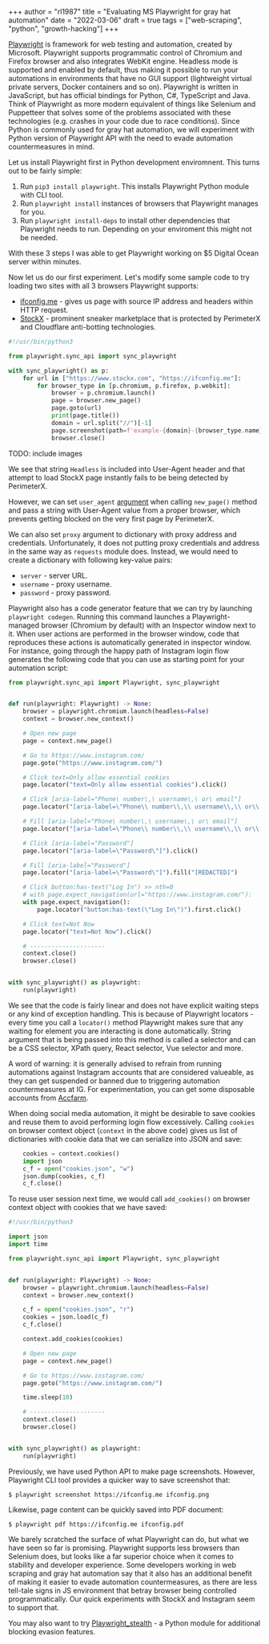 +++
author = "rl1987"
title = "Evaluating MS Playwright for gray hat automation"
date = "2022-03-06"
draft = true
tags = ["web-scraping", "python", "growth-hacking"]
+++

[Playwright](https://playwright.dev/) is framework for web testing and automation, created by Microsoft.
Playwright supports programmatic control of Chromium and Firefox browser and also integrates WebKit engine.
Headless mode is supported and enabled by default, thus making it possible to run your automations in
environments that have no GUI support (lightweight virtual private servers, Docker containers and so on).
Playwright is written in JavaScript, but has official bindings for Python, C#, TypeScript and Java.
Think of Playwright as more modern equivalent of things like Selenium and Puppetteer that solves some of the
problems associated with these technologies (e.g. crashes in your code due to race conditions).
Since Python is commonly used for gray hat automation, we will experiment with Python version of Playwright
API with the need to evade automation countermeasures in mind. 

Let us install Playwright first in Python development enviromnent. This turns out to be fairly simple:

1. Run `pip3 install playwright`. This installs Playwright Python module with CLI tool.
2. Run `playwright install` instances of browsers that Playwright manages for you.
3. Run `playwright install-deps` to install other dependencies that Playwright needs to run. Depending on your enviroment this
might not be needed.

With these 3 steps I was able to get Playwright working on $5 Digital Ocean server within minutes.

Now let us do our first experiment. Let's modify some sample code to try loading two sites with all 3
browsers Playwright supports:

* [ifconfig.me](https://ifconfig.me) - gives us page with source IP address and headers within HTTP request.
* [StockX](https://www.stockx.com) - prominent sneaker marketplace that is protected by PerimeterX and
Cloudflare anti-botting technologies.

```python
#!/usr/bin/python3

from playwright.sync_api import sync_playwright

with sync_playwright() as p:
    for url in ["https://www.stockx.com", "https://ifconfig.me"]:
        for browser_type in [p.chromium, p.firefox, p.webkit]:
            browser = p.chromium.launch()
            page = browser.new_page()
            page.goto(url)
            print(page.title())
            domain = url.split("//")[-1]
            page.screenshot(path=f'example-{domain}-{browser_type.name}.png')
            browser.close()
```

TODO: include images

We see that string `Headless` is included into User-Agent header and that attempt to load StockX page instantly
fails to be being detected by PerimeterX.

However, we can set `user_agent` [argument](https://playwright.dev/python/docs/api/class-browser#browser-new-page)
when calling `new_page()` method and pass a string with User-Agent value from a proper browser, which prevents getting
blocked on the very first page by PerimeterX.

We can also set `proxy` argument to dictionary with proxy address and credentials. Unfortunately, it does not putting proxy
credentials and address in the same way as `requests` module does. Instead, we would need to create a dictionary with following
key-value pairs:

* `server` - server URL.
* `username` - proxy username.
* `password` - proxy password.

Playwright also has a code generator feature that we can try by launching `playwright codegen`. Running this command
launches a Playwright-managed browser (Chromium by default) with an Inspector window next to it. When user actions are performed
in the browser window, code that reproduces these actions is automatically generated in inspector window. For instance, going
through the happy path of Instagram login flow generates the following code that you can use as starting point for your automation
script:

```python
from playwright.sync_api import Playwright, sync_playwright


def run(playwright: Playwright) -> None:
    browser = playwright.chromium.launch(headless=False)
    context = browser.new_context()

    # Open new page
    page = context.new_page()

    # Go to https://www.instagram.com/
    page.goto("https://www.instagram.com/")

    # Click text=Only allow essential cookies
    page.locator("text=Only allow essential cookies").click()

    # Click [aria-label="Phone\ number\,\ username\,\ or\ email"]
    page.locator("[aria-label=\"Phone\\ number\\,\\ username\\,\\ or\\ email\"]").click()

    # Fill [aria-label="Phone\ number\,\ username\,\ or\ email"]
    page.locator("[aria-label=\"Phone\\ number\\,\\ username\\,\\ or\\ email\"]").fill("[REDACTED]")

    # Click [aria-label="Password"]
    page.locator("[aria-label=\"Password\"]").click()

    # Fill [aria-label="Password"]
    page.locator("[aria-label=\"Password\"]").fill("[REDACTED]")

    # Click button:has-text("Log In") >> nth=0
    # with page.expect_navigation(url="https://www.instagram.com/"):
    with page.expect_navigation():
        page.locator("button:has-text(\"Log In\")").first.click()

    # Click text=Not Now
    page.locator("text=Not Now").click()

    # ---------------------
    context.close()
    browser.close()


with sync_playwright() as playwright:
    run(playwright)

```

We see that the code is fairly linear and does not have explicit waiting steps or any kind of exception handling. This is because
of Playwright locators - every time you call a `locator()` method Playwright makes sure that any waiting for element you are 
interacting is done automatically. String argument that is being passed into this method is called a selector and can be a 
CSS selector, XPath query, React selector, Vue selector and more.

A word of warning: it is generally advised to refrain from running automations against Instagram accounts that are considered
valueable, as they can get suspended or banned due to triggering automation countermeasures at IG. For experimentation, you can get
some disposable accounts from [Accfarm](https://accfarm.com/).

When doing social media automation, it might be desirable to save cookies and reuse them to avoid performing login flow excessively.
Calling `cookies` on browser context object (`context` in the above code) gives us list of dictionaries with cookie data that we 
can serialize into JSON and save:

```python
    cookies = context.cookies()
    import json
    c_f = open("cookies.json", "w")
    json.dump(cookies, c_f)
    c_f.close()
```

To reuse user session next time, we would call `add_cookies()` on browser context object with cookies that we have saved:

```python
#!/usr/bin/python3

import json
import time

from playwright.sync_api import Playwright, sync_playwright


def run(playwright: Playwright) -> None:
    browser = playwright.chromium.launch(headless=False)
    context = browser.new_context()

    c_f = open("cookies.json", "r")
    cookies = json.load(c_f)
    c_f.close()

    context.add_cookies(cookies)

    # Open new page
    page = context.new_page()

    # Go to https://www.instagram.com/
    page.goto("https://www.instagram.com/")

    time.sleep(10)

    # ---------------------
    context.close()
    browser.close()


with sync_playwright() as playwright:
    run(playwright)
```

Previously, we have used Python API to make page screenshots. However, Playwright CLI tool provides a quicker way to save 
screenshot that:

```
$ playwright screenshot https://ifconfig.me ifconfig.png
````

Likewise, page content can be quickly saved into PDF document:

```
$ playwright pdf https://ifconfig.me ifconfig.pdf
```

We barely scratched the surface of what Playwright can do, but what we have seen so far is promising. Playwright supports less
browsers than Selenium does, but looks like a far superior choice when it comes to stability and developer experience. 
Some developers working in web scraping and gray hat automation say that it also has an additional benefit of making it easier
to evade automation countermeasures, as there are less tell-tale signs in JS environment that betray browser being controlled
programmatically. Our quick experiments with StockX and Instagram seem to support that.

You may also want to try [Playwright_stealth](https://github.com/AtuboDad/playwright_stealth) - a Python module for additional 
blocking evasion features.

